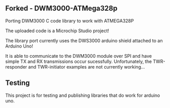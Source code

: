 ## Forked - DWM3000-ATMega328p

Porting DWM3000 C code library to work with ATMEGA328P

The uploaded code is a Microchip Studio project!

The library port currently uses the DWS3000 arduino shield attached to an Arduino Uno!

It is able to communicate to the DWM3000 module over SPI and have simple TX and RX transmissions occur sucessfully. Unfortunately, the TWR-responder and TWR-initiator examples are not currently working...

## Testing

This project is for testing and publishing libraries that do work for arduino uno.
